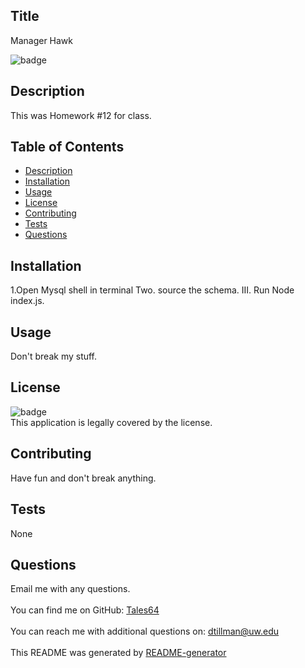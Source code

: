 
## Title
   Manager Hawk
  
![badge](https://img.shields.io/badge/license--brightgreen)<br />

## Description
   This was Homework #12 for class.
## Table of Contents
- [Description](#description)
- [Installation](#installation)
- [Usage](#usage)
- [License](#license)
- [Contributing](#contributing)
- [Tests](#tests)
- [Questions](#questions)
## Installation
   1.Open Mysql shell in terminal Two. source the schema. III. Run Node index.js. 
## Usage
   Don't break my stuff.
## License
![badge](https://img.shields.io/badge/license--brightgreen)
<br />
This application is legally covered by the  license. 
## Contributing
   Have fun and don't break anything.
## Tests
   None
## Questions
   Email me with any questions.<br />
<br />
   You can find me on GitHub: [Tales64](https://github.com/Tales64)<br />
<br />
   You can reach me with additional questions on: dtillman@uw.edu<br /><br />
   This README was generated by [README-generator](https://github.com/Tales64/readme-generator)